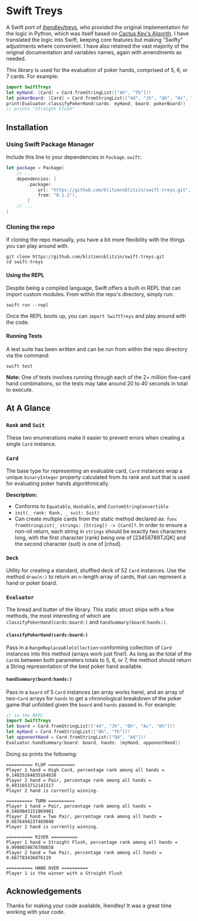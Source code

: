 # Swift Treys

A Swift port of [ihendley/treys](https://github.com/ihendley/treys/), who
provided the original implementation for the logic in Python, which was itself
based on [Cactus Kev's Algorith](http://suffe.cool/poker/evaluator.html). I have
translated the logic into Swift, keeping core features but making "Swifty"
adjustments where convenient. I have also retained the vast majority of the
original documentation and variables names, again with amendments as needed.

This library is used for the evaluation of poker hands, comprised of 5, 6, or 7
cards. For example:

```swift
import SwiftTreys
let myHand: [Card] = Card.fromStringList(["Ah", "Th"])!
let pokerBoard: [Card] = Card.fromStringList(["4d", "Jh", "Qh", "Ac", "Kh"])!
print(Evaluator.classifyPokerHand(cards: myHand, board: pokerBoard))
// prints "Straight Flush"
```

## Installation

### Using Swift Package Manager

Include this line to your dependencies in `Package.swift`:

```swift
let package = Package(
    // ...
    dependencies: [
        .package(
            url: "https://github.com/blitzensblitzin/swift-treys.git",
            from: "0.1.2"),
        ]
    // ...
)
```

### Cloning the repo

If cloning the repo manually, you have a bit more flexibility with the things
you can play around with.

```shell script
git clone https://github.com/blitzensblitzin/swift-treys.git
cd swift-treys
```

#### Using the REPL

Despite being a compiled language, Swift offers a built-in REPL that can import
custom modules. From within the repo's directory, simply run:

```shell script
swift run --repl
```

Once the REPL boots up, you can `import SwiftTreys` and play around with the
code.

#### Running Tests

A test suite has been written and can be run from within the repo directory via
the command:

```shell script
swift test
```

**Note:** One of tests involves running through each of the 2+ million five-card
hand combinations, so the tests may take around 20 to 40 seconds in total to
execute.

## At A Glance

### `Rank` and `Suit`

These two enumerations make it easier to prevent errors when creating a single
`Card` instance.

### `Card`

The base type for representing an evaluable card, `Card` instances wrap a unique
`binaryInteger` property calculated from its rank and suit that is used for
evaluating poker hands algorithmically.

**Description:**

- Conforms to `Equatable`, `Hashable`, and `CustomStringConvertible`
- `init(_ rank: Rank, _ suit: Suit)`
- Can create multiple cards from the static method declared as:
  `func fromStringList(_ strings: [String]) -> [Card]?`. In order to ensure a
  non-nil return, each string in `strings` should be exactly two characters
  long, with the first character (rank) being one of [23456789TJQK] and the
  second character (suit) is one of [chsd].

### `Deck`

Utility for creating a standard, shuffled deck of 52 `Card` instances. Use the
method `draw(n:)` to return an `n`-length array of cards, that can represent a
hand or poker board.

### `Evaluator`

The bread and butter of the library. This static struct ships with a few
methods, the most interesting of which are `classifyPokerHand(cards:board:)` and
`handSummary(board:hands:)`.

#### `classifyPokerHand(cards:board:)`

Pass in a `RangeReplaceableCollection`-conforming collection of `Card` instances
into this method (arrays work just fine!). As long as the total of the `Card`s
between both parameters totals to 5, 6, or 7, the method should return a String
representation of the best poker hand available.

#### `handSummary(board:hands:)`

Pass in a `board` of 5 `Card` instances (an array works here), and an array of
two-`Card` arrays for `hands` to get a chronological breakdown of the poker game
that unfolded given the `board` and `hands` passed in. For example:

```swift
// in the REPL
import SwiftTreys
let board = Card.fromStringList(["4d", "Jh", "Qh", "Ac", "Kh"])!
let myHand = Card.fromStringList(["Ah", "Th"])!
let opponentHand = Card.fromStringList(["Qd", "Ad"])!
Evaluator.handSummary(board: board, hands: [myHand, opponentHand])
```

Doing so prints the following:

```
========== FLOP ==========
Player 1 hand = High Card, percentage rank among all hands = 0.14835164835164838
Player 2 hand = Pair, percentage rank among all hands = 0.4931653712141517
Player 2 hand is currently winning.

========== TURN ==========
Player 1 hand = Pair, percentage rank among all hands = 0.5469043151969981
Player 2 hand = Two Pair, percentage rank among all hands = 0.6676494237469848
Player 2 hand is currently winning.

========== RIVER ==========
Player 1 hand = Straight Flush, percentage rank among all hands = 0.9998659876708658
Player 2 hand = Two Pair, percentage rank among all hands = 0.667783436076119

========== HAND OVER ==========
Player 1 is the winner with a Straight Flush
```

## Acknowledgements

Thanks for making your code available, ihendley! It was a great time working
with your code.
